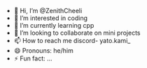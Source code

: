 - 👋 Hi, I’m @ZenithCheeli
- 👀 I’m interested in coding
- 🌱 I’m currently learning cpp
- 💞️ I’m looking to collaborate on mini projects
- 📫 How to reach me discord- yato.kami_
- 😄 Pronouns: he/him
- ⚡ Fun fact: ...

<!---
ZenithCheeli/ZenithCheeli is a ✨ special ✨ repository because its `README.md` (this file) appears on your GitHub profile.
You can click the Preview link to take a look at your changes.
--->
